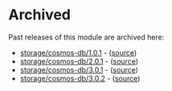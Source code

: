 # Archived

Past releases of this module are archived here:

- [storage/cosmos-db/1.0.1](https://github.com/Azure/bicep-registry-modules/releases/tag/storage/cosmos-db/1.0.1) - ([source](https://github.com/Azure/bicep-registry-modules/tree/storage/cosmos-db/1.0.1/modules/storage/cosmos-db))
- [storage/cosmos-db/2.0.1](https://github.com/Azure/bicep-registry-modules/releases/tag/storage/cosmos-db/2.0.1) - ([source](https://github.com/Azure/bicep-registry-modules/tree/storage/cosmos-db/2.0.1/modules/storage/cosmos-db))
- [storage/cosmos-db/3.0.1](https://github.com/Azure/bicep-registry-modules/releases/tag/storage/cosmos-db/3.0.1) - ([source](https://github.com/Azure/bicep-registry-modules/tree/storage/cosmos-db/3.0.1/modules/storage/cosmos-db))
- [storage/cosmos-db/3.0.2](https://github.com/Azure/bicep-registry-modules/releases/tag/storage/cosmos-db/3.0.2) - ([source](https://github.com/Azure/bicep-registry-modules/tree/storage/cosmos-db/3.0.2/modules/storage/cosmos-db))
